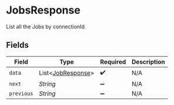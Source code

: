 # JobsResponse

List all the Jobs by connectionId.


## Fields

| Field                                                   | Type                                                    | Required                                                | Description                                             |
| ------------------------------------------------------- | ------------------------------------------------------- | ------------------------------------------------------- | ------------------------------------------------------- |
| `data`                                                  | List<[JobResponse](../../models/shared/JobResponse.md)> | :heavy_check_mark:                                      | N/A                                                     |
| `next`                                                  | *String*                                                | :heavy_minus_sign:                                      | N/A                                                     |
| `previous`                                              | *String*                                                | :heavy_minus_sign:                                      | N/A                                                     |